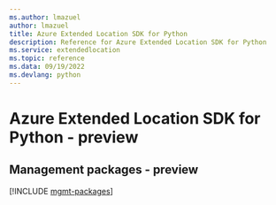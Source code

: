 ```yaml
---
ms.author: lmazuel
author: lmazuel
title: Azure Extended Location SDK for Python
description: Reference for Azure Extended Location SDK for Python
ms.service: extendedlocation
ms.topic: reference
ms.data: 09/19/2022
ms.devlang: python
---
```

# Azure Extended Location SDK for Python - preview

## Management packages - preview
[!INCLUDE [mgmt-packages](extended-location-mgmt-index.md)]